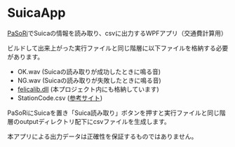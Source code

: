 ﻿# SuicaApp
[PaSoRi](https://www.sony.co.jp/Products/felica/consumer/index.html)でSuicaの情報を読み取り、csvに出力するWPFアプリ（交通費計算用）

ビルドして出来上がった実行ファイルと同じ階層に以下ファイルを格納する必要があります。
- OK.wav (Suicaの読み取りが成功したときに鳴る音)
- NG.wav (Suicaの読み取りが失敗したときに鳴る音)
- [felicalib.dll](https://github.com/tmurakam/felicalib/releases) (本プロジェクト内にも格納しています)
- StationCode.csv ([参考サイト](https://github.com/MasanoriYONO/StationCode))

PaSoRiにSuicaを置き「Suica読み取り」ボタンを押すと実行ファイルと同じ階層のoutputディレクトリ配下にcsvファイルを生成します。

本アプリによる出力データは正確性を保証するものではありません。
